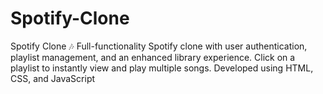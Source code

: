 # Spotify-Clone
Spotify Clone 🎶 Full-functionality Spotify clone with user authentication, playlist management, and an enhanced library experience. Click on a playlist to instantly view and play multiple songs. Developed using HTML, CSS, and JavaScript
